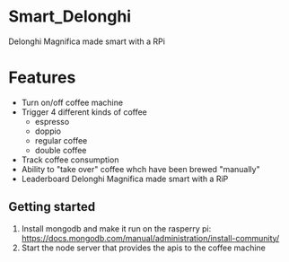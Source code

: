 # Smart_Delonghi

Delonghi Magnifica made smart with a RPi

# Features

- Turn on/off coffee machine
- Trigger 4 different kinds of coffee
  - espresso
  - doppio
  - regular coffee
  - double coffee
- Track coffee consumption
- Ability to "take over" coffee whch have been brewed "manually"
- Leaderboard
  Delonghi Magnifica made smart with a RiP

## Getting started

1. Install mongodb and make it run on the rasperry pi: https://docs.mongodb.com/manual/administration/install-community/
2. Start the node server that provides the apis to the coffee machine
